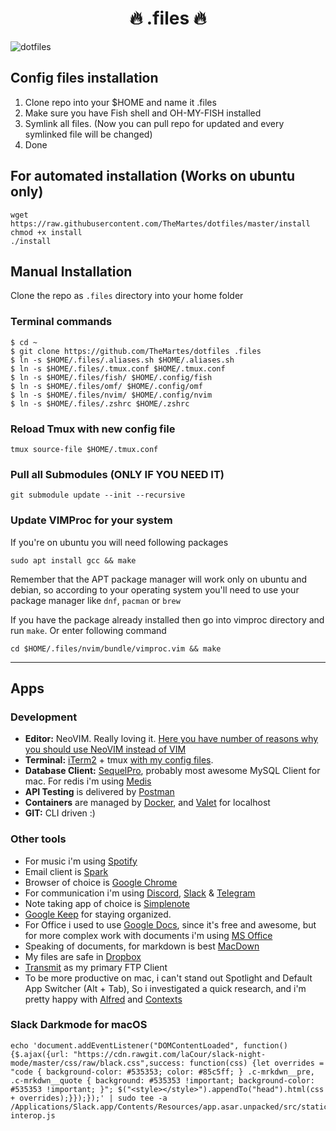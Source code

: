 <h1 align="center">🔥 .files 🔥</h1>

![dotfiles](https://i.imgur.com/z1D20AT.png)

## Config files installation
1. Clone repo into your $HOME and name it .files
2. Make sure you have Fish shell and OH-MY-FISH installed
3. Symlink all files. (Now you can pull repo for updated and every symlinked file will be changed)
4. Done

## For automated installation (Works on ubuntu only)
```shell-script
wget https://raw.githubusercontent.com/TheMartes/dotfiles/master/install 
chmod +x install
./install
```

## Manual Installation
Clone the repo as `.files` directory into your home folder

### Terminal commands
```shell-script
$ cd ~
$ git clone https://github.com/TheMartes/dotfiles .files
$ ln -s $HOME/.files/.aliases.sh $HOME/.aliases.sh
$ ln -s $HOME/.files/.tmux.conf $HOME/.tmux.conf
$ ln -s $HOME/.files/fish/ $HOME/.config/fish
$ ln -s $HOME/.files/omf/ $HOME/.config/omf
$ ln -s $HOME/.files/nvim/ $HOME/.config/nvim
$ ln -s $HOME/.files/.zshrc $HOME/.zshrc
```

### Reload Tmux with new config file
```
tmux source-file $HOME/.tmux.conf
```

### Pull all Submodules (ONLY IF YOU NEED IT)
```
git submodule update --init --recursive
```

### Update VIMProc for your system
If you're on ubuntu you will need following packages
```
sudo apt install gcc && make
```
Remember that the APT package manager will work only on ubuntu and debian, so according to your operating system you'll need to use your package manager like `dnf`, `pacman` or `brew`  

If you have the package already installed then go into vimproc directory and run `make`. Or enter following command
```
cd $HOME/.files/nvim/bundle/vimproc.vim && make
```

***
## Apps
### Development
+ **Editor:** NeoVIM. Really loving it. [Here you have number of reasons why you should use NeoVIM instead of VIM](https://www.youtube.com/watch?v=LRQGAnPtNdM)
+ **Terminal:** [iTerm2](https://iterm2.com/) + tmux [with my config files](https://github.com/TheMartes/dotfiles/blob/master/.tmux.conf).
+ **Database Client:** [SequelPro](https://sequelpro.com/), probably most awesome MySQL Client for mac. For redis i'm using [Medis](http://getmedis.com/)
+ **API Testing** is delivered by [Postman](https://www.getpostman.com/)
+ **Containers** are managed by [Docker](https://www.docker.com/), and [Valet](https://laravel.com/docs/5.5/valet) for localhost
+ **GIT:** CLI driven :)

### Other tools
+ For music i'm using [Spotify](https://www.spotify.com/)
+ Email client is [Spark](https://sparkmailapp.com/)
+ Browser of choice is [Google Chrome](https://www.google.com/chrome/index.html)
+ For communication i'm using [Discord](https://discordapp.com/), [Slack](https://slack.com/) & [Telegram](https://telegram.org/)
+ Note taking app of choice is [Simplenote](https://simplenote.com/)
+ [Google Keep](https://keep.google.com/) for staying organized.
+ For Office i used to use [Google Docs](docs.google.com), since it's free and awesome, but for more complex work with documents i'm using [MS Office](https://products.office.com/)
+ Speaking of documents, for markdown is best [MacDown](http://macdown.uranusjr.com/)
+ My files are safe in [Dropbox](https://www.dropbox.com/)
+ [Transmit](https://panic.com/transmit/) as my primary FTP Client
+ To be more productive on mac, i can't stand out Spotlight and Default App Switcher (Alt + Tab), So i investigated a quick research, and i'm pretty happy with [Alfred](https://www.alfredapp.com/) and [Contexts](https://contexts.co/)

### Slack Darkmode for macOS
```
echo 'document.addEventListener("DOMContentLoaded", function() {$.ajax({url: "https://cdn.rawgit.com/laCour/slack-night-mode/master/css/raw/black.css",success: function(css) {let overrides = "code { background-color: #535353; color: #85c5ff; } .c-mrkdwn__pre, .c-mrkdwn__quote { background: #535353 !important; background-color: #535353 !important; }"; $("<style></style>").appendTo("head").html(css + overrides);}});});' | sudo tee -a /Applications/Slack.app/Contents/Resources/app.asar.unpacked/src/static/ssb-interop.js

```
